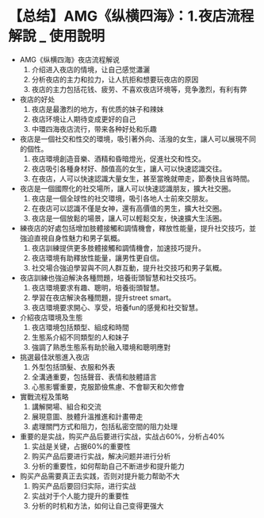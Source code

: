 # 【总结】AMG《纵横四海》：1.夜店流程解說 _ 使用說明

-   AMG《纵横四海》夜店流程解说
    1.  介绍进入夜店的情境，让自己感觉瀟灑
    2.  分析夜店的主力和拉力，让人抗拒和想要玩夜店的原因
    3.  夜店的主力包括花钱、疲劳、不喜欢夜店环境等，竞争激烈，有利有弊
-   夜店的好处
    1.  夜店是最激烈的地方，有优质的妹子和辣妹
    2.  夜店环境让人期待变成更好的自己
    3.  中環四海夜店流行，带来各种好处和乐趣
-   夜店是一個社交和性交的環境，吸引著外向、活潑的女生，讓人可以展現不同的個性。
    1.  夜店環境創造音樂、酒精和昏暗燈光，促進社交和性交。
    2.  夜店吸引各種身材好、顏值高的女生，讓人可以快速認識交往。
    3.  在夜店，人可以快速認識大量女生，甚至當晚就帶走，節奏快且省時間。
-   夜店是一個國際化的社交場所，讓人可以快速認識朋友，擴大社交圈。
    1.  夜店是一個全球性的社交環境，吸引各地人士前來交朋友。
    2.  在夜店可以認識不僅是女神，還有高價值的男生，擴大社交圈。
    3.  夜店是一個放鬆的場景，讓人可以輕鬆交友，快速擴大生活圈。
-   練夜店的好處包括增加肢體接觸和調情機會，釋放性能量，提升社交技巧，並強迫直視自身性魅力和男子氣概。
    1.  夜店訓練提供更多肢體接觸和調情機會，加速技巧提升。
    2.  夜店環境有助釋放性能量，讓男性更自信。
    3.  社交場合強迫學習與不同人群互動，提升社交技巧和男子氣概。
-   夜店訓練也強迫解決各種問題，培養街頭智慧和社交技巧。
    1.  夜店環境要求有趣、聰明，培養街頭智慧。
    2.  學習在夜店解決各種問題，提升street smart。
    3.  夜店環境要求開心、享受，培養fun的感覺和社交智慧。
-   介紹夜店環境及生態
    1.  夜店環境包括類型、組成和時間
    2.  生態系介紹不同類型的人和妹子
    3.  強調了熟悉生態系有助於融入環境和聰明應對
-   挑選最佳狀態進入夜店
    1.  外型包括頭髮、衣服和外表
    2.  全溝通重要，包括聲音、表情和肢體語言
    3.  心態影響重要，克服節儉焦慮、不會聊天和欠修會
-   實戰流程及策略
    1.  講解開場、組合和交流
    2.  展現意圖、肢體升溫推進和計畫帶走
    3.  處理關門方式和阻力，包括私密空間的阻力处理
-   重要的是实战，购买产品后要进行实战，实战占60%，分析占40%
    1.  实战是关键，占据60%的重要性
    2.  购买产品后要进行实战，解决问题并进行分析
    3.  分析的重要性，如何帮助自己不断进步和提升能力
-   购买产品需要真正去实践，否则对提升能力帮助不大
    1.  购买产品后要回归实际，进行实战
    2.  实战对于个人能力提升的重要性
    3.  分析的时机和方法，如何让自己变得更强大
